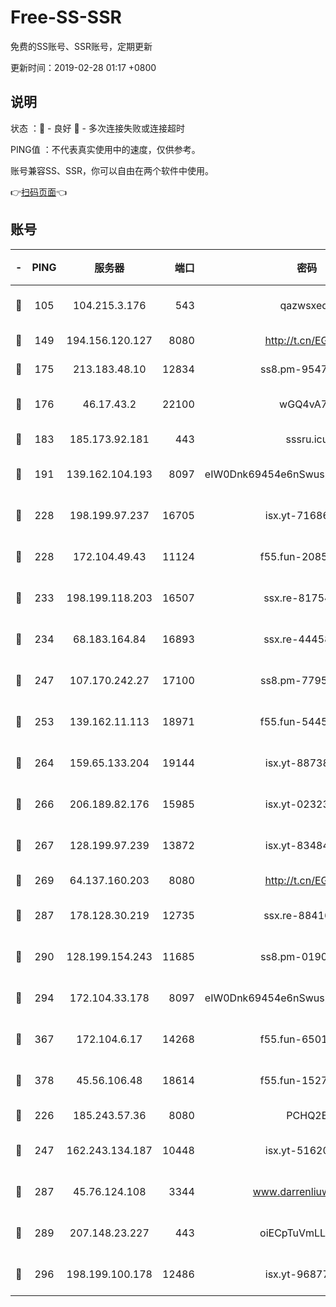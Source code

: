 # Free-SS-SSR

免费的SS账号、SSR账号，定期更新

更新时间：2019-02-28 01:17 +0800

## 说明

状态     ：🙂 - 良好 🙁 - 多次连接失败或连接超时

PING值   ：不代表真实使用中的速度，仅供参考。

账号兼容SS、SSR，你可以自由在两个软件中使用。

👉[扫码页面](https://liesauer.github.io/free-ss-ssr.github.io/)👈

## 账号

|-|PING|服务器|端口|密码|加密方式|区域|
|:----:|:----:|:-----:|-----:|:----:|:----:|:----:|
|🙂|105|104.215.3.176|543|qazwsxedc|aes-256-gcm|JP|
|🙂|149|194.156.120.127|8080|http://t.cn/EGJIyrl|rc4-md5|RU|
|🙂|175|213.183.48.10|12834|ss8.pm-95470705|rc4-md5|RU|
|🙂|176|46.17.43.2|22100|wGQ4vA7D|aes-256-gcm|RU|
|🙂|183|185.173.92.181|443|sssru.icu|rc4-md5|RU|
|🙂|191|139.162.104.193|8097|eIW0Dnk69454e6nSwuspv9DmS201tQ0D|aes-256-cfb|JP|
|🙂|228|198.199.97.237|16705|isx.yt-71686489|aes-256-cfb|US|
|🙂|228|172.104.49.43|11124|f55.fun-20858205|aes-256-cfb|SG|
|🙂|233|198.199.118.203|16507|ssx.re-81754626|aes-256-cfb|US|
|🙂|234|68.183.164.84|16893|ssx.re-44458033|aes-256-cfb|US|
|🙂|247|107.170.242.27|17100|ss8.pm-77954051|aes-256-cfb|US|
|🙂|253|139.162.11.113|18971|f55.fun-54452704|aes-256-cfb|SG|
|🙂|264|159.65.133.204|19144|isx.yt-88738711|aes-256-cfb|SG|
|🙂|266|206.189.82.176|15985|isx.yt-02323158|aes-256-cfb|SG|
|🙂|267|128.199.97.239|13872|isx.yt-83484213|aes-256-cfb|SG|
|🙂|269|64.137.160.203|8080|http://t.cn/EGJIyrl|rc4-md5|CA|
|🙂|287|178.128.30.219|12735|ssx.re-88416834|aes-256-cfb|SG|
|🙂|290|128.199.154.243|11685|ss8.pm-01906462|aes-256-cfb|SG|
|🙂|294|172.104.33.178|8097|eIW0Dnk69454e6nSwuspv9DmS201tQ0D|aes-256-cfb|SG|
|🙂|367|172.104.6.17|14268|f55.fun-65015566|aes-256-cfb|US|
|🙂|378|45.56.106.48|18614|f55.fun-15279736|aes-256-cfb|US|
|🙂|226|185.243.57.36|8080|PCHQ2E|rc4-md5|US|
|🙂|247|162.243.134.187|10448|isx.yt-51620618|aes-256-cfb|US|
|🙂|287|45.76.124.108|3344|www.darrenliuwei.com|aes-256-cfb|AU|
|🙂|289|207.148.23.227|443|oiECpTuVmLLxk4Ts|aes-256-cfb|US|
|🙂|296|198.199.100.178|12486|isx.yt-96877490|aes-256-cfb|US|
